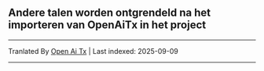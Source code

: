 ## Andere talen worden ontgrendeld na het importeren van OpenAiTx in het project

---

Tranlated By [Open Ai Tx](https://github.com/OpenAiTx/OpenAiTx) | Last indexed: 2025-09-09

---